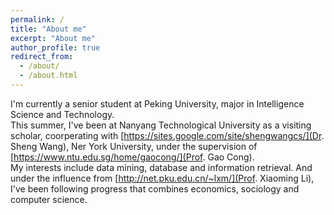 ```yaml
---
permalink: /
title: "About me"
excerpt: "About me"
author_profile: true
redirect_from: 
  - /about/
  - /about.html
---
```


I'm currently a senior student at Peking University, major in Intelligence Science and Technology.  
This summer, I've been at Nanyang Technological University as a visiting scholar, coorperating with [https://sites.google.com/site/shengwangcs/](Dr. Sheng Wang), Ner York University, under the supervision of [https://www.ntu.edu.sg/home/gaocong/](Prof. Gao Cong).  
My interests include data mining, database and information retrieval. And under the influence from [http://net.pku.edu.cn/~lxm/](Prof. Xiaoming Li), I've been following progress that combines economics, sociology and computer science.

